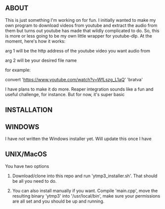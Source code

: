 ABOUT
----- 
This is just something I'm working on for fun. I initially wanted to make my own program to download videos from youtube and extract the audio from them
but turns out youtube has made that wildly complicated to do. So, this is more or less going to be my own little wrapper for youtube-dlp. At the moment, here's how it works:

arg 1 will be the http address of the youtube video you want audio from

arg 2 will be your desired file name

for example:

convert 'https://www.youtube.com/watch?v=WfLszg_L1aQ' 'bratva'

I have plans to make it do more. Reaper integration sounds like a fun and useful challenge, for instance. But for now, it's super basic

INSTALLATION
------------

WINDOWS
-------
I have not written the Windows installer yet. Will update this once I have

UNIX/MacOS
-----------
You have two options

1) Download/clone into this repo and run 'ytmp3_installer.sh'. That should be all you need to do.

2) You can also install manually if you want. Compile 'main.cpp', move the resulting binary 'ytmp3' into '/usr/local/bin', make sure your permissions are all set and you should be up and running. 
